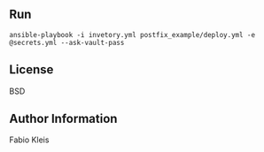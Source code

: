 Run
---

```
ansible-playbook -i invetory.yml postfix_example/deploy.yml -e @secrets.yml --ask-vault-pass
```

License
-------

BSD

Author Information
------------------

Fabio Kleis
